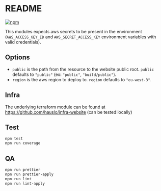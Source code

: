 # README

[![npm](https://img.shields.io/npm/v/@hauslo/pipeline-website-static?style=flat-square)](https://www.npmjs.com/package/@hauslo/pipeline-website-static)

This modules expects aws secrets to be present in the environment (`AWS_ACCESS_KEY_ID` and `AWS_SECRET_ACCESS_KEY` environment variables with valid credentials).

## Options

- `public` is the path from the resource to the website public root. `public` defaults to `"public"` (ex: `"public"`, `"build/public"`).
- `region` is the aws region to deploy to. `region` defaults to `"eu-west-3"`.

## Infra

The underlying terraform module can be found at <https://github.com/hauslo/infra-website> (can be tested locally)

## Test

```bash
npm test
npm run coverage
```

## QA

```bash
npm run prettier
npm run prettier-apply
npm run lint
npm run lint-apply
```
